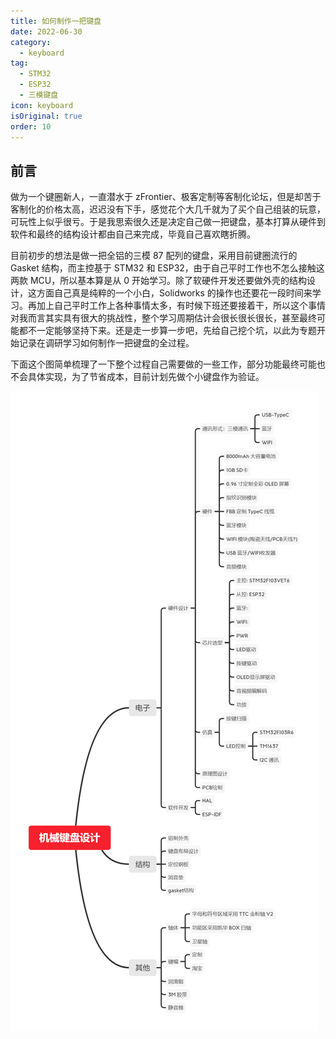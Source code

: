 ```yaml
---
title: 如何制作一把键盘
date: 2022-06-30
category:
  - keyboard
tag:
  - STM32
  - ESP32
  - 三模键盘
icon: keyboard
isOriginal: true
order: 10
---
```


## 前言

做为一个键圈新人，一直潜水于 zFrontier、极客定制等客制化论坛，但是却苦于客制化的价格太高，迟迟没有下手，感觉花个大几千就为了买个自己组装的玩意，可玩性上似乎很亏。于是我思索很久还是决定自己做一把键盘，基本打算从硬件到软件和最终的结构设计都由自己来完成，毕竟自己喜欢瞎折腾。

目前初步的想法是做一把全铝的三模 87 配列的键盘，采用目前键圈流行的 Gasket 结构，而主控基于 STM32 和 ESP32，由于自己平时工作也不怎么接触这两款 MCU，所以基本算是从 0 开始学习。除了软硬件开发还要做外壳的结构设计，这方面自己真是纯粹的一个小白，Solidworks 的操作也还要花一段时间来学习。再加上自己平时工作上各种事情太多，有时候下班还要接着干，所以这个事情对我而言其实具有很大的挑战性，整个学习周期估计会很长很长很长，甚至最终可能都不一定能够坚持下来。还是走一步算一步吧，先给自己挖个坑，以此为专题开始记录在调研学习如何制作一把键盘的全过程。

下面这个图简单梳理了一下整个过程自己需要做的一些工作，部分功能最终可能也不会具体实现，为了节省成本，目前计划先做个小键盘作为验证。

![startup](./images/startup.png)
